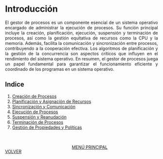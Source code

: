 # Introducción
<div style="text-align: justify;">
El gestor de procesos es un componente esencial de un sistema operativo encargado de administrar la ejecución de procesos. Su función principal incluye la creación, planificación, ejecución, suspensión y terminación de procesos, así como la gestión equitativa de recursos como la CPU y la memoria. Además, facilita la comunicación y sincronización entre procesos, contribuyendo a la cooperación efectiva. Los algoritmos de planificación y la gestión de la concurrencia son aspectos críticos que influyen en el rendimiento del sistema operativo. En resumen, el gestor de procesos juega un papel fundamental para garantizar el funcionamiento eficiente y coordinado de los programas en un sistema operativo.
</div>

## Indice
1. [Creación de Procesos](indice/02_creacion_de_procesos.md)
2. [Planificación y Asignación de Recursos](indice/03_planificacion_y_asignacion_de_recursos.md)
3. [Sincronización y Comunicación](indice/04_sincronicacion_y_comunicacion.md)
5. [Ejecución de Procesos](indice/05_ejecucion_de_procesos.md)
4. [Suspensión y Reanudación](indice/06_suspension_y_reanudacion.md)
5. [Terminación de Procesos](indice/07_terminacion_de_procesos.md)
6. [Gestión de Propiedades y Políticas](indice/08_gestion_de_propiedades_y_politicas.md)
<br>
<br>

<div style="display: flex; justify-content: space-between;">
    <div>

[VOLVER](../README.md)
    </div>
    <div>
[MENÚ PRINCIPAL](../../README.md)
    </div>
</div>